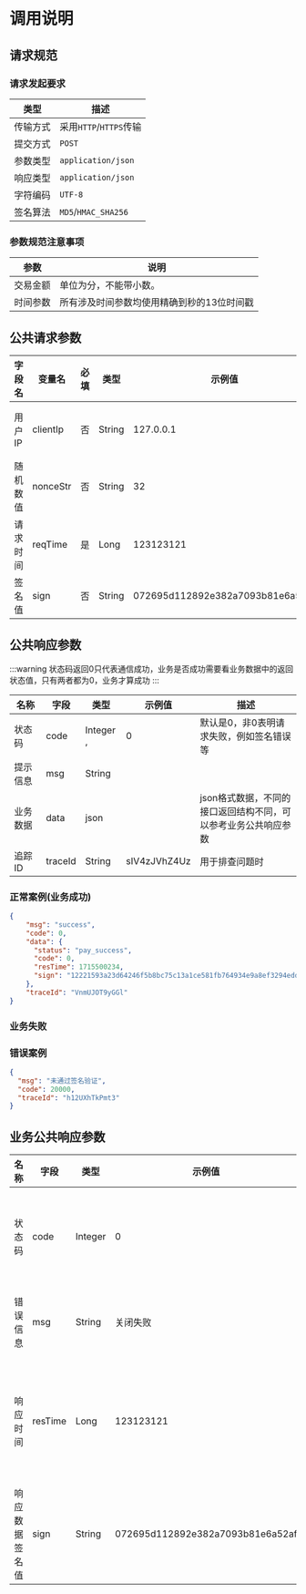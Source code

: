 # 调用说明

## 请求规范
### 请求发起要求 
| 类型   | 描述                  |
|------|---------------------| 
| 传输方式 | 采用`HTTP`/`HTTPS`传输  | 
| 提交方式 | `POST`              | 
| 参数类型 | `application/json`  | 
| 响应类型 | `application/json`  | 
| 字符编码 | `UTF-8`             | 
| 签名算法 | `MD5`/`HMAC_SHA256` | 

### 参数规范注意事项
| 参数   | 说明                     |
|------|------------------------| 
| 交易金额 | 单位为分，不能带小数。            |
| 时间参数 | 所有涉及时间参数均使用精确到秒的13位时间戳 |

## 公共请求参数

| 字段名<img width=70/> | 变量名      | 必填 | 类型     | 示例值                              | 描述<img width=200/>                |
|--------------------|----------|----|--------|----------------------------------|-----------------------------------|
| 用户IP               | clientIp | 否  | String | 127.0.0.1                        | 支持V4和V6，部分支付方式要求必填，如调用微信支付方式时Long |
| 随机数值                | nonceStr       | 否  | String            | 32   | d112892e382a7093                 |                                                                                                          |
| 请求时间               | reqTime  | 是  | Long   | 123123121                        | 使用时间戳(秒级)                         |
| 签名值                | sign     | 否  | String | 072695d112892e382a7093b81e6a52af |                  |

## 公共响应参数
:::warning
状态码返回0只代表通信成功，业务是否成功需要看业务数据中的返回状态值，只有两者都为0，业务才算成功
::: 


| 名称<img width=70/> | 字段      | 类型         | 示例值          | 描述                                |
|-------------------|---------|------------|--------------|-----------------------------------|
| 状态码               | code    | Integer  , | 0            | 默认是0，非0表明请求失败，例如签名错误等             |
| 提示信息              | msg     | String     |              |                                   |
| 业务数据              | data    | json       |              | json格式数据，不同的接口返回结构不同，可以参考业务公共响应参数 |
| 追踪ID              | traceId | String     | sIV4zJVhZ4Uz | 用于排查问题时                           |

### 正常案例(业务成功)
```json
{
    "msg": "success",
    "code": 0,
    "data": {
      "status": "pay_success",
      "code": 0,
      "resTime": 1715500234,
      "sign": "12221593a23d64246f5b8bc75c13a1ce581fb764934e9a8ef3294eddda5ec6a2"
    },
    "traceId": "VnmUJOT9yGGl"
}
```

### 业务失败

### 错误案例
```json
{
  "msg": "未通过签名验证",
  "code": 20000,
  "traceId": "h12UXhTkPmt3"
}
```


## 业务公共响应参数

| 名称<img width=70/> | 字段      | 类型      | 示例值                              | 描述                |
|-------------------|---------|---------|----------------------------------|-------------------|
| 状态码               | code    | Integer | 0                                | 为0表示成功，非0表示失败     |
| 错误信息              | msg     | String  | 关闭失败                             | 状态非0时会有返回值        |
| 响应时间              | resTime | Long    | 123123121                        | 服务返回请求的时间，时间戳(秒级) |
| 响应数据签名值           | sign    | String  | 072695d112892e382a7093b81e6a52af | 对响应内容进行签名         |

